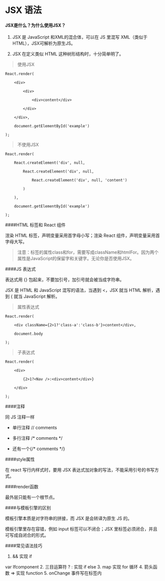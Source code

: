 # JSX 语法

#### JSX是什么？为什么使用JSX？

1. JSX 是 JavaScript 和XML的混合体，可以在 JS 里混写 XML（类似于HTML），JSX可解析为原生JS。

2.  JSX 在定义类似 HTML 这种树形结构时，十分简单明了。



>使用JSX



    React.render(

        <div>

            <div>

                <div>content</div>

            </div>

        </div>,

        document.getElementById('example')

    );

    

>不使用JSX



    React.render(

        React.createElement('div', null,

            React.createElement('div', null,

                React.createElement('div', null, 'content')

            )

        ),

        document.getElementById('example')

    );



####HTML 标签和 React 组件

渲染 HTML 标签，声明变量采用首字母小写；渲染 React 组件，声明变量采用首字母大写。

>注意：标签的属性class和for，需要写成className和htmlFor。因为两个属性是JavaScript的保留字和关键字。无论你是否使用JSX。



####JS 表达式



表达式用 {} 包起来，不要加引号，加引号就会被当成字符串。



JSX 是 HTML 和 JavaScript 混写的语法，当遇到 <，JSX 就当 HTML 解析，遇到 { 就当 JavaScript 解析。



>属性表达式



    React.render(

        <div className={2>1?'class-a':'class-b'}>content</div>,

        document.body

    );



>子表达式



    React.render(

        <div>

            {2>1?<Nav />:<div>content</div>}

        </div>

    );



####注释

同 JS 注释一样

+ 单行注释 // comments

+ 多行注释 /* comments */

+ 还有一个{/* comments */}



####style属性

在 react 写行内样式时，要用 JSX 表达式加对象的写法，不能采用引号的书写方式。



####render函数

最外层只能有一个根节点。



####与模板引擎的区别

模板引擎本质是对字符串的拼接，而 JSX 是会转译为原生 JS 的。

模板引擎里存在容错，例如 input 标签可以不闭合；JSX 里标签必须闭合，并且可写成自闭合的形式。

####常见语法技巧

1. && 实现 if

var Ifcomponent
2. 三目运算符 ? : 实现 if else
3. map 实现 for 循环
4. 箭头函数 => 实现 function
5. onChange 事件写在标签内 


















